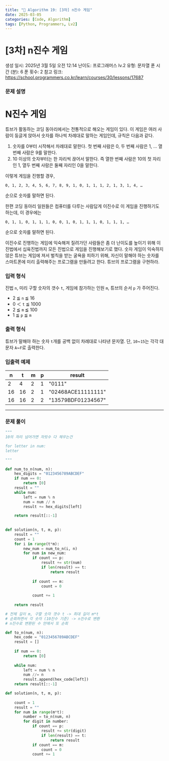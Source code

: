 ```yaml
---
title: "🧠 Algorithm 19: [3차] n진수 게임"
date: 2025-03-05
categories: [Code, Algorithm]
tags: [Python, Programmers, Lv2]
---
```


# [3차] n진수 게임

생성 일시: 2025년 3월 5일 오전 12:14
난이도: 프로그래머스 lv.2
유형: 문자열
푼 시간 (분): 6
푼 횟수: 2
참고 링크: https://school.programmers.co.kr/learn/courses/30/lessons/17687

### **문제 설명**

# **N진수 게임**

튜브가 활동하는 코딩 동아리에서는 전통적으로 해오는 게임이 있다. 이 게임은 여러 사람이 둥글게 앉아서 숫자를 하나씩 차례대로 말하는 게임인데, 규칙은 다음과 같다.

1. 숫자를 0부터 시작해서 차례대로 말한다. 첫 번째 사람은 0, 두 번째 사람은 1, … 열 번째 사람은 9를 말한다.
2. 10 이상의 숫자부터는 한 자리씩 끊어서 말한다. 즉 열한 번째 사람은 10의 첫 자리인 1, 열두 번째 사람은 둘째 자리인 0을 말한다.

이렇게 게임을 진행할 경우,

`0, 1, 2, 3, 4, 5, 6, 7, 8, 9, 1, 0, 1, 1, 1, 2, 1, 3, 1, 4, …`

순으로 숫자를 말하면 된다.

한편 코딩 동아리 일원들은 컴퓨터를 다루는 사람답게 이진수로 이 게임을 진행하기도 하는데, 이 경우에는

`0, 1, 1, 0, 1, 1, 1, 0, 0, 1, 0, 1, 1, 1, 0, 1, 1, 1, …`

순으로 숫자를 말하면 된다.

이진수로 진행하는 게임에 익숙해져 질려가던 사람들은 좀 더 난이도를 높이기 위해 이진법에서 십육진법까지 모든 진법으로 게임을 진행해보기로 했다. 숫자 게임이 익숙하지 않은 튜브는 게임에 져서 벌칙을 받는 굴욕을 피하기 위해, 자신이 말해야 하는 숫자를 스마트폰에 미리 출력해주는 프로그램을 만들려고 한다. 튜브의 프로그램을 구현하라.

### **입력 형식**

진법 `n`, 미리 구할 숫자의 갯수 `t`, 게임에 참가하는 인원 `m`, 튜브의 순서 `p` 가 주어진다.

- 2 ≦ `n` ≦ 16
- 0 ＜ `t` ≦ 1000
- 2 ≦ `m` ≦ 100
- 1 ≦ `p` ≦ `m`

### **출력 형식**

튜브가 말해야 하는 숫자 `t`개를 공백 없이 차례대로 나타낸 문자열. 단, `10`~`15`는 각각 대문자 `A`~`F`로 출력한다.

### **입출력 예제**

| n | t | m | p | result |
| --- | --- | --- | --- | --- |
| 2 | 4 | 2 | 1 | "0111" |
| 16 | 16 | 2 | 1 | "02468ACE11111111" |
| 16 | 16 | 2 | 2 | "13579BDF01234567" |

---

### 문제 풀이

```python
"""
10의 자리 넘어가면 자릿수 다 채우는건

for letter in num:
letter

"""

def num_to_n(num, n):
    hex_digits = "0123456789ABCDEF"
    if num == 0:
        return [0]
    result = ""
    while num:
        left = num % n
        num = num // n
        result += hex_digits[left]

    return result[::-1]
        
    
def solution(n, t, m, p):
    result = ""
    count = 1
    for i in range(t*m):
        new_num = num_to_n(i, n)
        for num in new_num:
            if count == p:
                result += str(num)
                if len(result) == t:
                    return result
                
            if count == m:
                count = 0
                
            count += 1
        
    return result
```

```python
# 전체 길이 m, 구할 숫자 갯수 t -> 최대 길이 m*t
# 순회하면서 각 숫자 (10진수 기준) -> n진수로 변환
# n진수로 변환된 수 안에서 또 순회

def to_n(num, n):
    hex_code = "0123456789ABCDEF"
    result = []
    
    if num == 0:
        return [0]
    
    while num:
        left = num % n
        num //= n
        result.append(hex_code[left])
    return result[::-1]

def solution(n, t, m, p):
    
    count = 1
    result = ""
    for num in range(m*t):
        number = to_n(num, n)
        for digit in number:
            if count == p:
                result += str(digit)
                if len(result) == t:
                    return result
            if count == m:
                count = 0
            count += 1
```
